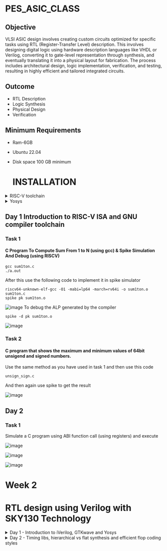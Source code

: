 # PES_ASIC_CLASS
## Objective
VLSI ASIC design involves creating custom circuits optimized for specific tasks using RTL (Register-Transfer Level) description. This involves designing digital logic using hardware description languages like VHDL or Verilog, converting it to gate-level representation through synthesis, and eventually translating it into a physical layout for fabrication. The process includes architectural design, logic implementation, verification, and testing, resulting in highly efficient and tailored integrated circuits.
## Outcome
* RTL Description
* Logic Synthesis
* Physical Design
* Verification
## Minimum Requirements
* Ram-6GB
* Ubuntu 22.04
* Disk space 100 GB minimum

  # INSTALLATION
<details>
<summary> RISC-V toolchain </summary>

 1. Download riscv.sh from the repo
 2. Open terminal and go to the directory where riscv.sh is present
 3. run the commands `chmod +x riscv_toolchain.sh` `./riscv.sh`

This would install riscv toolchain along with iverilog
</details>

<details>
<summary> Yosys </summary>

1. Download yosys.sh from the repo
2. Open terminal and go to the directory where yosys.sh is present
3. run the commands `chmod +x yosys.sh` `./yosys.sh`
</details>


  
## Day 1  Introduction to RISC-V ISA and GNU compiler toolchain
### Task 1
####  C Program To Compute Sum From 1 to N (using gcc) & Spike Simulation And Debug (using RISCV)
```
gcc sum1ton.c
./a.out
```
After this use the following code to implement it in spike simulator
```
riscv64-unknown-elf-gcc -O1 -mabi=lp64 -march=rv64i -o sum1ton.o sum1ton.c
spike pk sum1ton.o
```




![image](https://github.com/dsingla54/pes_asic_class/assets/139515749/b23ea7cd-2b6d-48b4-a899-e51b2143fa21)
To debug the ALP generated by the compiler
```
spike -d pk sum1ton.o
```


![image](https://github.com/dsingla54/pes_asic_class/assets/139515749/0cee1bf5-a8d8-4f9c-a437-8e12b2ce2665)

### Task 2
#### C program that shows the maximum and minimum values of 64bit unsigend and signed numbers.
Use the same method as you have used in task 1
and then use this code
```
unsign_sign.c
```
And then again use spike to get the result


![image](https://github.com/dsingla54/pes_asic_class/assets/139515749/7a2e14ca-dec8-4859-b74c-25981bebc42a)


## Day 2
### Task 1
Simulate a C program using ABI function call (using registers) and execute




![image](https://github.com/dsingla54/pes_asic_class/assets/139515749/b5e38750-acb9-452d-b44c-2c2e7f7bd4d4)


![image](https://github.com/dsingla54/pes_asic_class/assets/139515749/83c4dded-c2d4-47fd-b9b9-95c9db244f19)

![image](https://github.com/dsingla54/pes_asic_class/assets/139515749/57496502-0d24-4740-9fd6-859c523ba548)


# Week 2
#  RTL design using Verilog with SKY130 Technology 

<details>
    <summary> Day 1 - Introduction to iVerilog, GTKwave and Yosys  </summary>
    <br>
      
## Task 1
## Loading a mux and it's testbench into iverilog 
    
+ `cd vsd/sky130RTLDesignAndSynthesisWorkshop/verilog_files`
+ `iverilog good_mux.v tb_good_mux.v`
+ `./a.out`
+ ` gtkwave tb_good_mux.vcd`
![gtkwave](https://github.com/dsingla54/pes_asic_class/assets/139515749/23c5207b-74dd-41b2-bb11-c9cc09bce3bd)

 
    
    To see The Contents of the files:

    `gvim tb_good_mux.v -o good_mux.v`

 ![good1](https://github.com/dsingla54/pes_asic_class/assets/139515749/669df93b-a8f3-4cb7-b14d-00c484920453)


## Task 2
## Labs using Yosys and Sky130 PDKs
     
  +   To invoke **yosys**
  -  `cd`
  -  `cd vsd/sky130RTLDesignAndSynthesisWorkshop/verilog_files`
  -   Type `yosys`
     <br>
     ![image](https://github.com/dsingla54/pes_asic_class/assets/139515749/1feb52bd-436f-477a-af78-b9b180d9fa3e)



  + ` read_liberty -lib ../lib/sky130_fd_sc_hd__tt_025C_1v80.lib`
    ![image](https://github.com/dsingla54/pes_asic_class/assets/139515749/b933c0bb-b74e-4668-8309-51e817c54a16)

  +  `read_verilog good_mux.v`
  +  ` synth -top good_mux`
    ![image](https://github.com/dsingla54/pes_asic_class/assets/139515749/b51f2363-d064-4344-bbfa-34152ce64e2a)

![image](https://github.com/dsingla54/pes_asic_class/assets/139515749/596451bd-2da1-46df-bf28-598f1d8fcd6e)


  + To generate the netlist

  `abc -liberty ../lib/sky130_fd_sc_hd__tt_025C_1v80.lib`
  ![image](https://github.com/dsingla54/pes_asic_class/assets/139515749/51a4c53f-786f-4aa7-be6b-2a7ef81f16d8)



  + To see the logic realised
   `show`

![image](https://github.com/dsingla54/pes_asic_class/assets/139515749/6f533dde-c432-4baa-9615-f523cffb8d66)



  To write the netlist

   - `write_verilog good_mux_netlist.v`
   - `!gvim good_mux_netlist.v`

  - To view a simplified code
     
     ` write_verilog -noattr good_mux_netlist.v`
     
     `!gvim good_mux_netlist.v`
    
![image](https://github.com/dsingla54/pes_asic_class/assets/139515749/c8be3d9b-fb1a-4e04-bc91-99dc36a85a0f)
![image](https://github.com/dsingla54/pes_asic_class/assets/139515749/6c588d4a-72ca-47c0-a130-df3a570e82d7)


</details>  

<details>
  <summary> Day 2 - Timing libs, hierarchical vs flat synthesis and efficient flop coding styles </summary>
  <br>

## Introduction to .lib

## Task 1
### Command to invoke sky130_fd_sc_hd__tt_025C_1v80.lib file 

```
 vim ../lib/sky130_fd_sc_hd__tt_025C_1v80.lib
```![image](https://github.com/dsingla54/pes_asic_class/assets/139515749/4bcc6850-de7f-4346-9891-fd05db97ae7a)


## Task 2
## Hier synthesis flat synthesis 

```
yosys
read_liberty -lib ../lib//sky130_fd_sc_hd__tt_025C_1v80.lib
read_verilog multiple_modules.v
synth -top multiple_modules
abc -liberty ../lib/sky130_fd_sc_hd__tt_025C_1v80.lib
show multiple_modules
```
![image](https://github.com/dsingla54/pes_asic_class/assets/139515749/b6aef00b-e9b8-4024-a348-1da919bc26a4)

```
write_verilog multiple_modules_hier.v
!vim multiple_modules_hier.v 
```
![image](https://github.com/dsingla54/pes_asic_class/assets/139515749/dee862cb-14e4-44ae-a3b1-f7d3a7f15b49)


## Task 3

## Various Flop Coding Styles and optimization

### For asynchronous reset
```
iverilog dff_asyncres.v tb_dff_asyncres.v
./a.out
gtkwave tb_dff_asyncres.vcd 
```
![image](https://github.com/dsingla54/pes_asic_class/assets/139515749/3b1555c8-e044-443f-89b1-ffaa1bf9b843)
![image](https://github.com/dsingla54/pes_asic_class/assets/139515749/8f4f3ec3-aa90-46ba-ad43-50c9766c22a9)



### For Asynchronous set
```
iverilog dff_async_set.v tb_dff_async_set.v
./a.out
gtkwave tb_dff_async_set.vcd
```
![image](https://github.com/dsingla54/pes_asic_class/assets/139515749/02d0729a-9f5e-42b1-91da-e8536673653e)
![image](https://github.com/dsingla54/pes_asic_class/assets/139515749/7e364742-07bc-4ea2-9214-4cf143e74fa2)

### For Synchronous reset
```
iverilog dff_syncres.v tb_dff_syncres.v
./a.out
gtkwave tb_dff_syncres.vcd 
```
![image](https://github.com/dsingla54/pes_asic_class/assets/139515749/02d0729a-9f5e-42b1-91da-e8536673653e)
![image](https://github.com/dsingla54/pes_asic_class/assets/139515749/cb89a3ae-2eb8-4eaf-b347-5e06bff203ea)


## Task 4
### Synthesizing all 3 codes using yosys

```
yosys
read_liberty -lib ../lib/sky130_fd_sc_hd__tt_025C_1v80.lib
read_verilog dff_asyncres.v
synth -top dff_asyncres
dfflibmap -liberty ../lib/sky130_fd_sc_hd__tt_025C_1v80.lib
abc -liberty ../lib//sky130_fd_sc_hd__tt_025C_1v80.lib
show
```

![Task4show](https://github.com/kamildamudi21/PES_ASIC_CLASS/assets/141449459/2c1cde75-55cd-4749-8102-aa660bf0c607)

```
read_verilog dff_async_set.v
synth -top dff_async_set
dfflibmap -liberty ../lib//sky130_fd_sc_hd__tt_025C_1v80.lib
abc -liberty ../lib/sky130_fd_sc_hd__tt_025C_1v80.lib
show
```
![TASK4Show2](https://github.com/kamildamudi21/PES_ASIC_CLASS/assets/141449459/a1eb1a7a-697a-4bd2-b81e-a241c2255795)

```
read_verilog dff_syncres.v
synth -top dff_syncres
dfflibmap -liberty ../lib/sky130_fd_sc_hd__tt_025C_1v80.lib
abc -liberty ../lib/sky130_fd_sc_hd__tt_025C_1v80.lib
show
```
![TASk4Show3](https://github.com/kamildamudi21/PES_ASIC_CLASS/assets/141449459/d41e0d2d-d971-414b-a57f-4139d8fae5b5)

</details>

<details>
  <summary> Day 3 - Combinational and Sequential Optimizations </summary>
  <br>

# Introduction to optimizations
## Combinational logic optimizations
**opt_check1.v**
```
read_liberty -lib ../lib/sky130_fd_sc_hd__tt_025C_1v80.lib  
read_verilog opt_check.v
synth -top opt_check
opt_clean -purge
abc -liberty ../lib/sky130_fd_sc_hd__tt_025C_1v80.lib
show
```
![opt_check1](https://github.com/kamildamudi21/PES_ASIC_CLASS/assets/141449459/64f56b67-68cb-447b-a67c-a72f3c1e87ef)


**opt_check2.v**
```
read_liberty -lib ../lib/sky130_fd_sc_hd__tt_025C_1v80.lib  
read_verilog opt_check2.v
synth -top opt_check2
opt_clean -purge
abc -liberty ../lib/sky130_fd_sc_hd__tt_025C_1v80.lib
show
```
![optcheck2](https://github.com/kamildamudi21/PES_ASIC_CLASS/assets/141449459/ac82624e-d9f4-4251-a6a3-c78276514ed2)

**opt_check3.v**

```
read_liberty -lib ../lib/sky130_fd_sc_hd__tt_025C_1v80.lib  
read_verilog opt_check3.v
synth -top opt_check3
opt_clean -purge
abc -liberty ../lib/sky130_fd_sc_hd__tt_025C_1v80.lib
show
```
![optcheck3](https://github.com/kamildamudi21/PES_ASIC_CLASS/assets/141449459/0f7af77b-53ef-430c-907d-d81986b6e84b)

**multiple_module_opt.v**
```
read_liberty -lib ../lib/sky130_fd_sc_hd__tt_025C_1v80.lib  
read_verilog multiple_module_opt.v
synth -top multiple_module_opt
flatten
opt_clean -purge
abc -liberty ../lib/sky130_fd_sc_hd__tt_025C_1v80.lib
show
```
![multiple_module](https://github.com/kamildamudi21/PES_ASIC_CLASS/assets/141449459/fa8841f9-bdfc-496b-afb9-2e8ca5b9e385)

# Sequential logic optimizations
**dff_const1.v**

```
iverilog dff_const1.v tb_dff_const1.v
./a.out
gtkwave tb_dff_const1.vcd
```
![dffcon1](https://github.com/kamildamudi21/PES_ASIC_CLASS/assets/141449459/00a2f90b-2f90-4fa5-949f-04bd1337fe9d)

**Synthesis**
```
  read_liberty -lib ../lib/sky130_fd_sc_hd__tt_025C_1v80.lib  
  read_verilog dff_const1.v
  synth -top dff_const1
  dfflibmap -liberty ../lib/sky130_fd_sc_hd__tt_025C_1v80.lib 
  abc -liberty ../lib/sky130_fd_sc_hd__tt_025C_1v80.lib
  show
```
![dffcon1_synth](https://github.com/kamildamudi21/PES_ASIC_CLASS/assets/141449459/c1ebaa9d-5efc-419a-8e72-e1d73ea929a2)

**dff_const2.v**
```
iverilog dff_const2.v tb_dff_const2.v
./a.out
gtkwave tb_dff_const2.vcd
```
![dffcon2](https://github.com/kamildamudi21/PES_ASIC_CLASS/assets/141449459/d1b6b370-3d10-4c34-8655-4705d1cc9156)


**Synthesis**
```
  read_liberty -lib ../lib/sky130_fd_sc_hd__tt_025C_1v80.lib  
  read_verilog dff_const2.v
  synth -top dff_const2
  dfflibmap -liberty ../lib/sky130_fd_sc_hd__tt_025C_1v80.lib 
  abc -liberty ../lib/sky130_fd_sc_hd__tt_025C_1v80.lib
  show
```
![dffcon2_synth](https://github.com/kamildamudi21/PES_ASIC_CLASS/assets/141449459/28e578f6-658b-4383-8540-e79f1a276856)


**dff_const3.v**

```
iverilog dff_const3.v tb_dff_const2.v
./a.out
gtkwave tb_dff_const3.vcd
```
![dffcon3](https://github.com/kamildamudi21/PES_ASIC_CLASS/assets/141449459/7902c776-d76e-45e8-99d3-83a4d11296e0)


**Synthesis**
```
  read_liberty -lib ../lib/sky130_fd_sc_hd__tt_025C_1v80.lib  
  read_verilog dff_const3.v
  synth -top dff_const3
  dfflibmap -liberty ../lib/sky130_fd_sc_hd__tt_025C_1v80.lib 
  abc -liberty ../lib/sky130_fd_sc_hd__tt_025C_1v80.lib
  show
```
![dffcon3_synth](https://github.com/kamildamudi21/PES_ASIC_CLASS/assets/141449459/35b2bbe3-f689-418c-a487-b3a56c689f14)

# Sequential optimzations for unused outputs

**counter_opt.v**
**Synthesis**
```
  read_liberty -lib ../lib/sky130_fd_sc_hd__tt_025C_1v80.lib  
  read_verilog counter_opt.v
  synth -top counter_opt
  dfflibmap -liberty ../lib/sky130_fd_sc_hd__tt_025C_1v80.lib 
  abc -liberty ../lib/sky130_fd_sc_hd__tt_025C_1v80.lib
  show
```
![counter_opt](https://github.com/kamildamudi21/PES_ASIC_CLASS/assets/141449459/e4315532-4ea8-44e1-9375-d5c765f4d77c)

**counter_opt2.v**

**Synthesis**
```
  read_liberty -lib ../lib/sky130_fd_sc_hd__tt_025C_1v80.lib  
  read_verilog counter_opt2.v
  synth -top counter_opt
  dfflibmap -liberty ../lib/sky130_fd_sc_hd__tt_025C_1v80.lib 
  abc -liberty ../lib/sky130_fd_sc_hd__tt_025C_1v80.lib
  show
```
</details>

<details>
  <summary> Day 4 - GLS and Synthesis-Simulation Mismatch </summary>
  <br>

**ternary_operator_mux.v**
	
**Simulation**
```
iverilog ternary_operator_mux.v tb_ternary_operator_mux.v
./a.out
gtkwave tb_ternary_operator_mux.vcd
```
![Ternary operator](https://github.com/kamildamudi21/PES_ASIC_CLASS/assets/141449459/f77cdb7a-12e4-4ec2-896b-47462c141a00)

**Synthesis**
```
read_liberty -lib ../lib/sky130_fd_sc_hd__tt_025C_1v80.lib
read_verilog ternary_operator_mux.v
synth -top ternary_operator_mux
abc -liberty ../lib/sky130_fd_sc_hd__tt_025C_1v80.lib
write_verilog -noattr ternary_operator_mux_netlist.v
show
```
![Ternary operator_synth](https://github.com/kamildamudi21/PES_ASIC_CLASS/assets/141449459/2b7048f9-7874-458f-8846-f6ef375639d9)

**GLS**
To to Gate level simulation, Invoke iverilog with verilog modules
```
iverilog ../my_lib/verilog_model/primitives.v ../my_lib/verilog_model/sky130_fd_sc_hd.v ternary_operator_mux_netlist.v tb_ternary_operator_mux.v
./a.out
gtkwave tb_ternary_operator_mux.vcd
```
![ternary_operator_gls](https://github.com/kamildamudi21/PES_ASIC_CLASS/assets/141449459/3fa1f81b-6798-438c-b295-7b3a16de201d)

** bad_mux.v**
**RTL Simulation**
```
iverilog bad_mux.v tb_bad_mux.v
./a.out
gtkwave tb_bad_mux.vcd
```
![badmux](https://github.com/kamildamudi21/PES_ASIC_CLASS/assets/141449459/67b6e9b5-38c2-4156-be0b-ba598d8ee8f8)


**Synthesis**
```
read_liberty -lib ../lib/sky130_fd_sc_hd__tt_025C_1v80.lib
read_verilog bad_mux.v
synth -top bad_mux
abc -liberty ../lib/sky130_fd_sc_hd__tt_025C_1v80.lib
write_verilog -noattr bad_mux_netlist.v
show
```
![badmux_synth](https://github.com/kamildamudi21/PES_ASIC_CLASS/assets/141449459/2e672237-30db-4ef6-90bc-a18e7687faa4)

**GLS**
To to Gate level simulation, Invoke iverilog with verilog modules
```
iverilog ../my_lib/verilog_model/primitives.v ../my_lib/verilog_model/sky130_fd_sc_hd.v bad_mux_netlist.v tb_bad_mux.v
./a.out
gtkwave tb_bad_mux.vcd
```
![badmuxgls](https://github.com/kamildamudi21/PES_ASIC_CLASS/assets/141449459/a69f7527-b0e8-4e51-86d8-f6ef8cb1e1da)

# Labs on synth-sim mismatch for blocking statement
**blocking_caveat.v**

**RTL Simulation**
```
iverilog blocking_caveat.v tb_blocking_caveat.v
./a.out
gtkwave tb_blocking_caveat.vcd
```
![blockingcaveat](https://github.com/kamildamudi21/PES_ASIC_CLASS/assets/141449459/bb532eae-8f69-47be-a167-e95776fd1822)

**Synthesis**
```
read_liberty -lib ../lib/sky130_fd_sc_hd__tt_025C_1v80.lib
read_verilog blocking_caveat.v
synth -top blocking_caveat
abc -liberty ../lib/sky130_fd_sc_hd__tt_025C_1v80.lib
write_verilog -noattr blocking_caveat_netlist.v
show
```
![blockingcaveatsynth](https://github.com/kamildamudi21/PES_ASIC_CLASS/assets/141449459/e32d47df-0518-4578-bdc0-985610c63bde)


**GLS**
To to Gate level simulation, Invoke iverilog with verilog modules
```
iverilog ../my_lib/verilog_model/primitives.v ../my_lib/verilog_model/sky130_fd_sc_hd.v blocking_caveat_netlist.v tb_blocking_caveat.v
./a.out
gtkwave tb_blocking_caveat.vcd
```
![blockingcaveatgls](https://github.com/kamildamudi21/PES_ASIC_CLASS/assets/141449459/a48509d0-f17c-444e-ad34-b50cb3c112a6)

